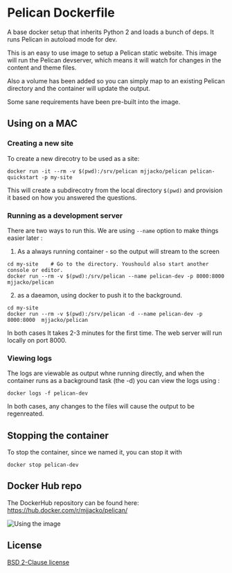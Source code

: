 # Pelican Dockerfile

A base docker setup that inherits Python 2 and loads a bunch of deps. It runs Pelican in autoload mode for dev.

This is an easy to use image to setup a Pelican static website.
This image will run the Pelican devserver, which means it will watch for changes in the content and theme files.

Also a volume has been added so you can simply map to an existing Pelican directory and the container will update the output.

Some sane requirements have been pre-built into the image.

## Using on a MAC

### Creating a new site 

To create a new direcotry to be used as a site: 

```
docker run -it --rm -v $(pwd):/srv/pelican mjjacko/pelican pelican-quickstart -p my-site
```

This will create a subdirecotry from the local directory `$(pwd)` and provision it based on how you answered the questions. 

### Running as a development server

There are two ways to run this. We are using `--name` option to make things easier later :

1. As a always running container - so the output will stream to the screen

  ```
  cd my-site    # Go to the directory. Youshould also start another console or editor. 
  docker run --rm -v $(pwd):/srv/pelican --name pelican-dev -p 8000:8000  mjjacko/pelican
  ```

2. as a daeamon, using docker to push it to the background.

  ```
  cd my-site
  docker run --rm -v $(pwd):/srv/pelican -d --name pelican-dev -p 8000:8000  mjjacko/pelican
  ```

In both cases It takes 2-3 minutes for the first time. The web server will run locally on port 8000. 

### Viewing logs 

The logs are viewable as output whne running directly, and when the container runs as a background task (the -d) 
you can view the logs using :

```
docker logs -f pelican-dev
```

In both cases, any changes to the files will cause the output to be regenreated.

## Stopping the container

To stop the container, since we named it, you can stop it with 

```
docker stop pelican-dev
```

## Docker Hub repo

The DockerHub repository can be found here: https://hub.docker.com/r/mjjacko/pelican/

![Using the image](http://i.giphy.com/l396GL1mien20Tap2.gif)

## License

[BSD 2-Clause license](http://opensource.org/licenses/bsd-license.php)
